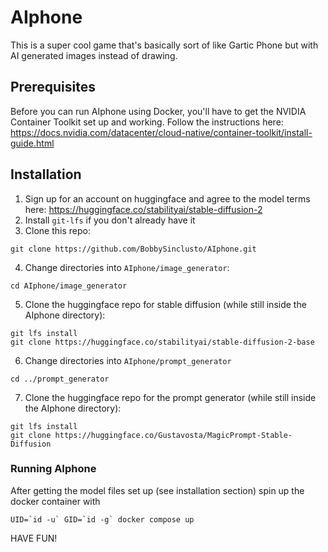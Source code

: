 # AIphone

This is a super cool game that's basically sort of like Gartic Phone but with AI generated images instead of drawing.

## Prerequisites
Before you can run AIphone using Docker, you'll have to get the NVIDIA Container Toolkit set up and working. Follow the instructions here: https://docs.nvidia.com/datacenter/cloud-native/container-toolkit/install-guide.html

## Installation
1. Sign up for an account on huggingface and agree to the model terms here: https://huggingface.co/stabilityai/stable-diffusion-2
2. Install `git-lfs` if you don't already have it
3. Clone this repo:
```
git clone https://github.com/BobbySinclusto/AIphone.git
```
4. Change directories into `AIphone/image_generator`: 
```
cd AIphone/image_generator
```
5. Clone the huggingface repo for stable diffusion (while still inside the AIphone directory): 
```
git lfs install
git clone https://huggingface.co/stabilityai/stable-diffusion-2-base
```
6. Change directories into `AIphone/prompt_generator`
```
cd ../prompt_generator
```
7. Clone the huggingface repo for the prompt generator (while still inside the AIphone directory): 
```
git lfs install
git clone https://huggingface.co/Gustavosta/MagicPrompt-Stable-Diffusion
```

### Running AIphone
After getting the model files set up (see installation section) spin up the docker container with
```
UID=`id -u` GID=`id -g` docker compose up
```

HAVE FUN!
